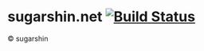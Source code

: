 # sugarshin.net [![Build Status][travis-image]][travis-url]

© sugarshin

[travis-image]: http://img.shields.io/travis/sugarshin/sugarshin.net/master.svg?branch=master
[travis-url]: https://travis-ci.org/sugarshin/sugarshin.net
